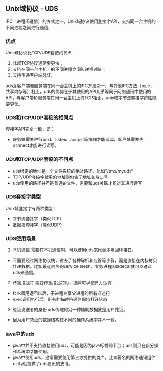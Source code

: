 ## Unix域协议 - UDS
IPC（进程间通信）的方式之一，Unix域协议使用套接字API，支持同一台主机的不同进程之间进行通信。

### 优点
Unix域协议比TCP/UDP套接的优点
1. 比起TCP协议通常要更快；
2. 支持在同一台主机上的不同进程之间传递描述符；
3. 支持传递客户端凭证。

uds是客户端和服务端在同一台主机上的IPC方法之一，与其他IPC方法（pipe，共享内存等）相比，uds的优势在于其使用的API几乎等同于网络通讯中使用的API，与客户端和服务端在同一台主机上的TCP相比，unix域字节流套接字的性能要更优。



### UDS和TCP/UDP套接的相同点
套接字API完全一致，即：
- 服务端需要进行bind、listen、accpet等操作才能读写，客户端需要先connect才能进行读写。

### UDS和TCP/UDP套接的不同点
- uds绑定的地址是一个文件系统的绝对路径，比如"/tmp/myuds"
- TCP/UDP套接字使用的地址则包含了地址和端口号
- uds使用的路径并不是普通的文件，需要和uds关联才能对其进行读写

### UDS套接字类型
Unix域套接字有两种类型：
- 字节流套接字（类似TCP）
- 数据报套接字（类似UDP）

### UDS使用场景
1. 本机通信
需要在本机通信时，可以使用uds来代替本地回环接口。
- 不需要经过网络协议栈，省去了各种解析和应答等步骤，而是直接在内核拷贝传递数据。比如最近很热的service mesh，业务进程和sidecar就可以通过uds来通信。
2. 传递描述符
需要传递描述符时，通常可以使用方法有：
- fork调用返回以后，子进程共享父进程的所有描述符
- exec调用执行后，所有的描述符通常保持打开状态
3. 验证发送者的身份
uds传递的另一种辅助数据就是用户凭证。
- 因为用户凭证的数据结构在不同的操作系统中并不一致。

### java中的uds
- java中并不支持直接使用uds，可能是因为java标榜跨平台；uds则只在部分操作系统中才能使用。
- java中使用uds，通常需要使用第三方提供的类库，比如著名的网络通讯组件netty就提供了uds通讯的支持。